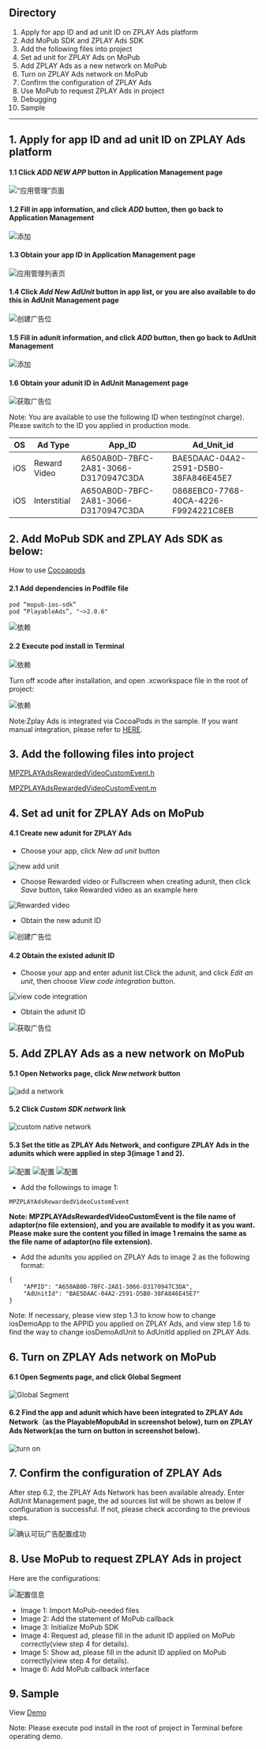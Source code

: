 
## Directory
1. Apply for app ID and ad unit ID on ZPLAY Ads platform
2. Add MoPub SDK and ZPLAY Ads SDK
3. Add the following files into project
4. Set ad unit for ZPLAY Ads on MoPub
5. Add ZPLAY Ads as a new network on MoPub
6. Turn on ZPLAY Ads network on MoPub
7. Confirm the configuration of ZPLAY Ads
8. Use MoPub to request ZPLAY Ads in project
9. Debugging
10. Sample

---

## 1. Apply for app ID and ad unit ID on ZPLAY Ads platform
#### 1.1 Click *ADD NEW APP* button in Application Management page
![“应用管理”页面](imgs/024.png)

#### 1.2 Fill in app information, and click *ADD* button, then go back to Application Management
![添加](imgs/025.png)

#### 1.3 Obtain your app ID in Application Management page
![应用管理列表页](imgs/026.png)

#### 1.4 Click *Add New AdUnit* button in app list, or you are also available to do this in AdUnit Management page
![创建广告位](imgs/027.png)

#### 1.5 Fill in adunit information, and click *ADD* button, then go back to AdUnit Management
![添加](imgs/028.png)

#### 1.6 Obtain your adunit ID in AdUnit Management page
![获取广告位](imgs/029.png)

Note: You are available to use the following ID when testing(not charge). Please switch to the ID you applied in production mode.

|OS|Ad Type|  App_ID  |  Ad_Unit_id|
|--------|--|----------|------------|
|iOS|Reward Video|A650AB0D-7BFC-2A81-3066-D3170947C3DA|BAE5DAAC-04A2-2591-D5B0-38FA846E45E7|
|iOS|Interstitial|A650AB0D-7BFC-2A81-3066-D3170947C3DA|0868EBC0-7768-40CA-4226-F9924221C8EB|

## 2. Add MoPub SDK and ZPLAY Ads SDK as below:

How to use [Cocoapods](https://guides.cocoapods.org/using/getting-started.html)

#### 2.1 Add dependencies in Podfile file
```
pod “mopub-ios-sdk”
pod “PlayableAds”, "~>2.0.6"
```
![依赖](imgs/007.png)

#### 2.2 Execute pod install in Terminal
![依赖](imgs/008.png)

Turn off xcode after installation, and open .xcworkspace file in the root of project:

![依赖](imgs/009.png)

Note:Zplay Ads is integrated via CocoaPods in the sample. If you want manual integration, please refer to [HERE](https://github.com/zplayads/PlayableAdsDemo-iOS/blob/master/README-EN.md).

## 3. Add the following files into project

[MPZPLAYAdsRewardedVideoCustomEvent.h](./PlayableMopubAd/MPZPLAYAdsRewardedVideoCustomEvent.h)

[MPZPLAYAdsRewardedVideoCustomEvent.m](./PlayableMopubAd/MPZPLAYAdsRewardedVideoCustomEvent.m)

## 4. Set ad unit for ZPLAY Ads on MoPub
#### 4.1 Create new adunit for ZPLAY Ads
- Choose your app, click *New ad unit* button

![new add unit](imgs/011.png)

- Choose Rewarded video or Fullscreen when creating adunit, then click *Save* button, take Rewarded video as an example here

![Rewarded video](imgs/012.png) 

- Obtain the new adunit ID

![创建广告位](imgs/013.png)

#### 4.2 Obtain the existed adunit ID
- Choose your app and enter adunit list.Click the adunit, and click *Edit an unit*, then choose *View code integration* button.

![view code integration](imgs/014.png)

- Obtain the adunit ID

![获取广告位](imgs/015.png)

## 5. Add ZPLAY Ads as a new network on MoPub
#### 5.1 Open Networks page, click *New network* button
![add a network](imgs/016.png)

#### 5.2 Click *Custom SDK network* link
![custom native network](imgs/017.png)

#### 5.3 Set the title as ZPLAY Ads Network, and configure ZPLAY Ads in the adunits which were applied in step 3(image 1 and 2).

![配置](imgs/018-1.png)
![配置](imgs/018-2.png)
![配置](imgs/018-3.png)

- Add the followings to image 1:
```
MPZPLAYAdsRewardedVideoCustomEvent
```
**Note: MPZPLAYAdsRewardedVideoCustomEvent is the file name of adaptor(no file extension), and you are available to modify it as you want. Please make sure the content you filled in image 1 remains the same as the file name of adaptor(no file extension).**

- Add the adunits you applied on ZPLAY Ads to image 2 as the following format:
```
{
	"APPID": "A650AB0D-7BFC-2A81-3066-D3170947C3DA",
	"AdUnitId": "BAE5DAAC-04A2-2591-D5B0-38FA846E45E7"
}
```
Note: If necessary, please view step 1.3 to know how to change iosDemoApp to the APPID you applied on ZPLAY Ads, and view step 1.6 to find the way to change iosDemoAdUnit to AdUnitId applied on ZPLAY Ads.

## 6. Turn on ZPLAY Ads network on MoPub
#### 6.1  Open Segments page, and click Global Segment
![Global Segment](imgs/019.png)

#### 6.2 Find the app and adunit which have been integrated to ZPLAY Ads Network（as the PlayableMopubAd in screenshot below), turn on ZPLAY Ads Network(as the turn on button in screenshot below).

![turn on](imgs/020.png)

## 7. Confirm the configuration of ZPLAY Ads
After step 6.2, the ZPLAY Ads Network has been available already. Enter AdUnit Management page, the ad sources list will be shown as below if configuration is successful. If not, please check according to the previous steps.

![确认可玩广告配置成功](imgs/021.png)

## 8. Use MoPub to request ZPLAY Ads in project

Here are the configurations:

![配置信息](imgs/022.png)

- Image 1: Import MoPub-needed files
- Image 2: Add the statement of MoPub callback
- Image 3: Initialize MoPub SDK
- Image 4: Request ad, please fill in the adunit ID applied on MoPub correctly(view step 4 for details).
- Image 5: Show ad, please fill in the adunit ID applied on MoPub correctly(view step 4 for details).
- Image 6: Add MoPub callback interface

## 9. Sample
View [Demo](https://github.com/zplayads/PlayableMopubAdDemo-iOS)

Note: Please execute pod install in the root of project in Terminal before operating demo.

